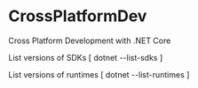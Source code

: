 # CrossPlatformDev
Cross Platform Development with .NET Core


List versions of SDKs [ dotnet --list-sdks ]

List versions of runtimes [ dotnet --list-runtimes ]

